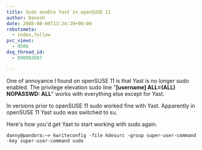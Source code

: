 ```yaml
---
title: Sudo enable Yast in openSUSE 11
author: Danesh
date: 2008-08-06T13:24:29+00:00
robotsmeta:
  - index,follow
pvc_views:
  - 9506
dsq_thread_id:
  - 890082087

---
```

One of annoyance I found on openSUSE 11 is that Yast is no longer sudo enabled. The privilege elevation sudo line "**[username] ALL=(ALL) NOPASSWD: ALL**" works with everything else except for Yast.

In versions prior to openSUSE 11 sudo worked fine with Yast. Apparently in openSUSE 11 Yast sudo was switched to su.

Here's how you'd get Yast to start working with sudo again.

`danny@pandora:~> kwriteconfig -file kdesurc -group super-user-command -key super-user-command sudo`
